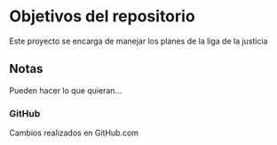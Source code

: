 # Objetivos del repositorio

Este proyecto se encarga de manejar los planes de la liga de la justicia


## Notas
Pueden hacer lo que quieran...


### GitHub
Cambios realizados en GitHub.com
